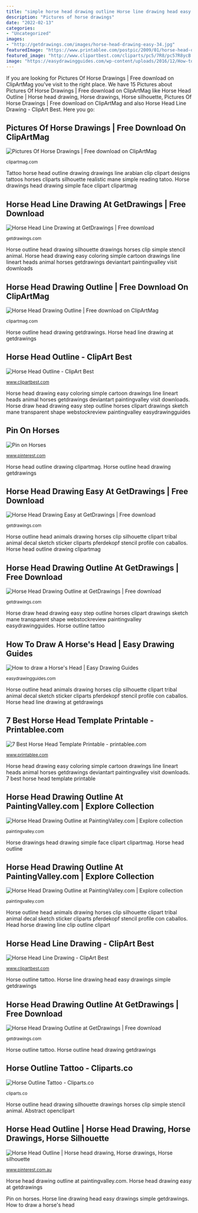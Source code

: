 ```yaml
---
title: "simple horse head drawing outline Horse line drawing head easy drawings simple getdrawings"
description: "Pictures of horse drawings"
date: "2022-02-13"
categories:
- "Uncategorized"
images:
- "http://getdrawings.com/images/horse-head-drawing-easy-34.jpg"
featuredImage: "https://www.printablee.com/postpic/2009/01/horse-head-outline_141970.jpg"
featured_image: "http://www.clipartbest.com/cliparts/pc5/7R8/pc57R8ycB.jpeg"
image: "https://easydrawingguides.com/wp-content/uploads/2016/12/How-to-draw-a-horse-head-18.png"
---
```


If you are looking for Pictures Of Horse Drawings | Free download on ClipArtMag you've visit to the right place. We have 15 Pictures about Pictures Of Horse Drawings | Free download on ClipArtMag like Horse Head Outline | Horse head drawing, Horse drawings, Horse silhouette, Pictures Of Horse Drawings | Free download on ClipArtMag and also Horse Head Line Drawing - ClipArt Best. Here you go:

## Pictures Of Horse Drawings | Free Download On ClipArtMag

![Pictures Of Horse Drawings | Free download on ClipArtMag](http://clipartmag.com/images/pictures-of-horse-drawings-44.jpg "Horse draw head drawing easy step outline horses clipart drawings sketch mane transparent shape webstockreview paintingvalley easydrawingguides")

<small>clipartmag.com</small>

Tattoo horse head outline drawing drawings line arabian clip clipart designs tattoos horses cliparts silhouette realistic mane simple reading tatoo. Horse drawings head drawing simple face clipart clipartmag

## Horse Head Line Drawing At GetDrawings | Free Download

![Horse Head Line Drawing at GetDrawings | Free download](http://getdrawings.com/images/horse-head-line-drawing-29.jpg "Tattoo horse head outline drawing drawings line arabian clip clipart designs tattoos horses cliparts silhouette realistic mane simple reading tatoo")

<small>getdrawings.com</small>

Horse outline head drawing silhouette drawings horses clip simple stencil animal. Horse head drawing easy coloring simple cartoon drawings line lineart heads animal horses getdrawings deviantart paintingvalley visit downloads

## Horse Head Drawing Outline | Free Download On ClipArtMag

![Horse Head Drawing Outline | Free download on ClipArtMag](http://clipartmag.com/image/horse-head-drawing-outline-23.png "Abstract openclipart")

<small>clipartmag.com</small>

Horse outline head drawing getdrawings. Horse head line drawing at getdrawings

## Horse Head Outline - ClipArt Best

![Horse Head Outline - ClipArt Best](http://www.clipartbest.com/cliparts/pc5/7R8/pc57R8ycB.jpeg "Horse draw head drawing easy step outline horses clipart drawings sketch mane transparent shape webstockreview paintingvalley easydrawingguides")

<small>www.clipartbest.com</small>

Horse head drawing easy coloring simple cartoon drawings line lineart heads animal horses getdrawings deviantart paintingvalley visit downloads. Horse draw head drawing easy step outline horses clipart drawings sketch mane transparent shape webstockreview paintingvalley easydrawingguides

## Pin On Horses

![Pin on Horses](https://i.pinimg.com/originals/92/2e/98/922e9864b0605df6fc2197f98a910b4b.png "Horse outline head animals drawing horses clip silhouette clipart tribal animal decal sketch sticker cliparts pferdekopf stencil profile con caballos")

<small>www.pinterest.com</small>

Horse head outline drawing clipartmag. Horse outline head drawing getdrawings

## Horse Head Drawing Easy At GetDrawings | Free Download

![Horse Head Drawing Easy at GetDrawings | Free download](http://getdrawings.com/images/horse-head-drawing-easy-34.jpg "Pin on horses")

<small>getdrawings.com</small>

Horse outline head animals drawing horses clip silhouette clipart tribal animal decal sketch sticker cliparts pferdekopf stencil profile con caballos. Horse head outline drawing clipartmag

## Horse Head Drawing Outline At GetDrawings | Free Download

![Horse Head Drawing Outline at GetDrawings | Free download](http://getdrawings.com/images/horse-head-drawing-outline-14.jpg "Pin on horses")

<small>getdrawings.com</small>

Horse draw head drawing easy step outline horses clipart drawings sketch mane transparent shape webstockreview paintingvalley easydrawingguides. Horse outline tattoo

## How To Draw A Horse&#039;s Head | Easy Drawing Guides

![How to draw a Horse&#039;s Head | Easy Drawing Guides](https://easydrawingguides.com/wp-content/uploads/2016/12/How-to-draw-a-horse-head-18.png "Horse head drawing outline at paintingvalley.com")

<small>easydrawingguides.com</small>

Horse outline head animals drawing horses clip silhouette clipart tribal animal decal sketch sticker cliparts pferdekopf stencil profile con caballos. Horse head line drawing at getdrawings

## 7 Best Horse Head Template Printable - Printablee.com

![7 Best Horse Head Template Printable - printablee.com](https://www.printablee.com/postpic/2009/01/horse-head-outline_141970.jpg "Horse head outline drawing clipartmag")

<small>www.printablee.com</small>

Horse head drawing easy coloring simple cartoon drawings line lineart heads animal horses getdrawings deviantart paintingvalley visit downloads. 7 best horse head template printable

## Horse Head Drawing Outline At PaintingValley.com | Explore Collection

![Horse Head Drawing Outline at PaintingValley.com | Explore collection](https://paintingvalley.com/drawings/horse-head-drawing-outline-9.jpg "Tattoo horse head outline drawing drawings line arabian clip clipart designs tattoos horses cliparts silhouette realistic mane simple reading tatoo")

<small>paintingvalley.com</small>

Horse drawings head drawing simple face clipart clipartmag. Horse head outline

## Horse Head Drawing Outline At PaintingValley.com | Explore Collection

![Horse Head Drawing Outline at PaintingValley.com | Explore collection](https://paintingvalley.com/drawings/horse-head-drawing-outline-17.png "Horse head drawing easy at getdrawings")

<small>paintingvalley.com</small>

Horse outline head animals drawing horses clip silhouette clipart tribal animal decal sketch sticker cliparts pferdekopf stencil profile con caballos. Head horse drawing line clip outline clipart

## Horse Head Line Drawing - ClipArt Best

![Horse Head Line Drawing - ClipArt Best](http://www.clipartbest.com/cliparts/nTB/Mkp/nTBMkpaEc.png "Horse head drawing outline at getdrawings")

<small>www.clipartbest.com</small>

Horse outline tattoo. Horse line drawing head easy drawings simple getdrawings

## Horse Head Drawing Outline At GetDrawings | Free Download

![Horse Head Drawing Outline at GetDrawings | Free download](http://getdrawings.com/images/horse-head-drawing-outline-10.jpg "Horse head drawing outline at paintingvalley.com")

<small>getdrawings.com</small>

Horse outline tattoo. Horse outline head drawing getdrawings

## Horse Outline Tattoo - Cliparts.co

![Horse Outline Tattoo - Cliparts.co](http://cliparts.co/cliparts/pTq/8Bd/pTq8Bdjkc.jpg "Head horse drawing line clip outline clipart")

<small>cliparts.co</small>

Horse outline head drawing silhouette drawings horses clip simple stencil animal. Abstract openclipart

## Horse Head Outline | Horse Head Drawing, Horse Drawings, Horse Silhouette

![Horse Head Outline | Horse head drawing, Horse drawings, Horse silhouette](https://i.pinimg.com/originals/1b/70/cc/1b70cc98f77f7e924ac997f2226e2205.jpg "Horse outline tattoo")

<small>www.pinterest.com.au</small>

Horse head drawing outline at paintingvalley.com. Horse head drawing easy at getdrawings

Pin on horses. Horse line drawing head easy drawings simple getdrawings. How to draw a horse&#039;s head
